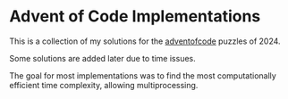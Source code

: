 # Advent of Code Implementations

This is a collection of my solutions for the [adventofcode](https://adventofcode.com/2024) puzzles of 2024.

Some solutions are added later due to time issues.

The goal for most implementations was to find the most computationally efficient time complexity, allowing multiprocessing.
